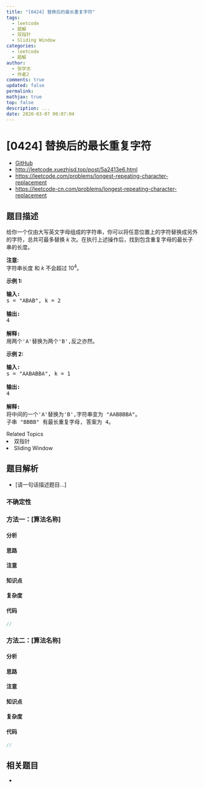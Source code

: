 ```yaml
---
title: "[0424] 替换后的最长重复字符"
tags:
  - leetcode
  - 题解
  - 双指针
  - Sliding Window
categories:
  - leetcode
  - 题解
author:
  - 张学志
  - 作者2
comments: true
updated: false
permalink:
mathjax: true
top: false
description: ...
date: 2020-03-07 00:07:04
---
```



# [0424] 替换后的最长重复字符
* [GitHub](https://github.com/algoboy101/LeetCodeCrowdsource/tree/master/_posts/QA/%5B0424%5D%20%E6%9B%BF%E6%8D%A2%E5%90%8E%E7%9A%84%E6%9C%80%E9%95%BF%E9%87%8D%E5%A4%8D%E5%AD%97%E7%AC%A6.md)
* http://leetcode.xuezhisd.top/post/5a2413e6.html
* https://leetcode.com/problems/longest-repeating-character-replacement
* https://leetcode-cn.com/problems/longest-repeating-character-replacement


## 题目描述

<p>给你一个仅由大写英文字母组成的字符串，你可以将任意位置上的字符替换成另外的字符，总共可最多替换&nbsp;<em>k&nbsp;</em>次。在执行上述操作后，找到包含重复字母的最长子串的长度。</p>

<p><strong>注意:</strong><br>
字符串长度 和 <em>k </em>不会超过&nbsp;10<sup>4</sup>。</p>

<p><strong>示例 1:</strong></p>

<pre><strong>输入:</strong>
s = &quot;ABAB&quot;, k = 2

<strong>输出:</strong>
4

<strong>解释:</strong>
用两个&#39;A&#39;替换为两个&#39;B&#39;,反之亦然。
</pre>

<p><strong>示例 2:</strong></p>

<pre><strong>输入:</strong>
s = &quot;AABABBA&quot;, k = 1

<strong>输出:</strong>
4

<strong>解释:</strong>
将中间的一个&#39;A&#39;替换为&#39;B&#39;,字符串变为 &quot;AABBBBA&quot;。
子串 &quot;BBBB&quot; 有最长重复字母, 答案为 4。
</pre>
<div><div>Related Topics</div><div><li>双指针</li><li>Sliding Window</li></div></div>


## 题目解析
* [请一句话描述题目...]

### 不确定性


### 方法一：[算法名称]

#### 分析

#### 思路

#### 注意

#### 知识点

#### 复杂度

#### 代码

```cpp
//
```


### 方法二：[算法名称]

#### 分析

#### 思路

#### 注意

#### 知识点

#### 复杂度

#### 代码

```cpp
//
```


## 相关题目
* 
